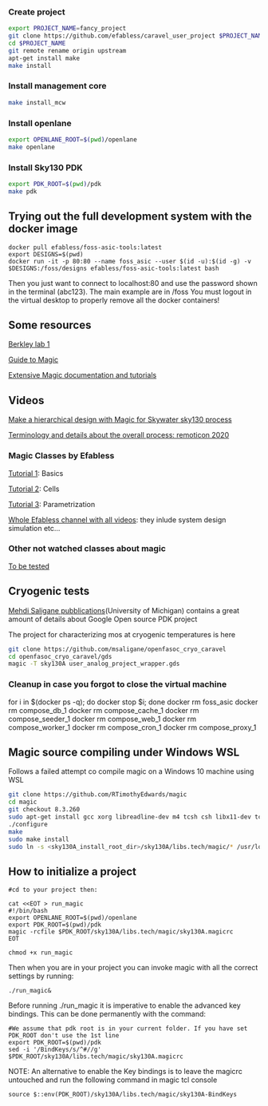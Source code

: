 ### Create project

```bash
export PROJECT_NAME=fancy_project
git clone https://github.com/efabless/caravel_user_project $PROJECT_NAME
cd $PROJECT_NAME
git remote rename origin upstream
apt-get install make
make install
```

### Install management core

```bash
make install_mcw
```

### Install openlane

```bash
export OPENLANE_ROOT=$(pwd)/openlane
make openlane
```

### Install Sky130 PDK

```bash
export PDK_ROOT=$(pwd)/pdk
make pdk
```

## Trying out the full development system with the docker image

```
docker pull efabless/foss-asic-tools:latest
export DESIGNS=$(pwd)
docker run -it -p 80:80 --name foss_asic --user $(id -u):$(id -g) -v $DESIGNS:/foss/designs efabless/foss-asic-tools:latest bash
```

Then you just want to connect to localhost:80 and use the password shown in the terminal (abc123). The main example are in /foss You must logout in the virtual desktop to properly remove all the docker containers!


## Some resources
[Berkley lab 1](https://inst.eecs.berkeley.edu/~cs250/fa20/labs/lab1/)

[Guide to Magic](https://lootr5858.wordpress.com/2020/10/06/magic-vlsi-skywater-pdk-local-installation-guide/)

[Extensive Magic documentation and tutorials](http://opencircuitdesign.com/magic/archive/papers/)

## Videos
[Make a hierarchical design with Magic for Skywater sky130 process](https://www.youtube.com/watch?v=RPppaGdjbj0)

[Terminology and details about the overall process: remoticon 2020](https://www.youtube.com/watch?v=lq2BpWwcyQM)



### Magic Classes by Efabless
[Tutorial 1](https://www.youtube.com/watch?v=ORw5OaY33A4): Basics

[Tutorial 2](https://www.youtube.com/watch?v=NUahmUtY814): Cells

[Tutorial 3](https://www.youtube.com/watch?v=OKWM1D0_fPI): Parametrization

[Whole Efabless channel with all videos](https://www.youtube.com/c/efabless_channel/videos): they inlude system design simulation etc...

### Other not watched classes about magic
[To be tested](https://www.youtube.com/watch?v=SK6OysA97wQ)

## Cryogenic tests

[Mehdi Saligane pubblications](https://scholar.google.com/citations?hl=en&user=u1UAQ2QAAAAJ&view_op=list_works&sortby=pubdate)(University of Michigan) contains a great amount of details about Google Open source PDK project

The project for characterizing mos at cryogenic temperatures is here

```bash
git clone https://github.com/msaligane/openfasoc_cryo_caravel
cd openfasoc_cryo_caravel/gds
magic -T sky130A user_analog_project_wrapper.gds
```




### Cleanup in case you forgot to close the virtual machine
for i in $(docker ps -q); do docker stop $i; done
docker rm foss_asic
docker rm compose_db_1
docker rm compose_cache_1
docker rm compose_seeder_1
docker rm compose_web_1
docker rm compose_worker_1
docker rm compose_cron_1
docker rm compose_proxy_1

## Magic source compiling under Windows WSL

Follows a failed attempt co compile magic on a Windows 10 machine using WSL

```bash
git clone https://github.com/RTimothyEdwards/magic
cd magic
git checkout 8.3.260
sudo apt-get install gcc xorg libreadline-dev m4 tcsh csh libx11-dev tcl-dev tk-dev libcairo2-dev mesa-common-dev libglu1-mesa-dev libncurses-dev
./configure
make
sudo make install
sudo ln -s <sky130A_install_root_dir>/sky130A/libs.tech/magic/* /usr/local/lib/magic/sys/
```

## How to initialize a project

```
#cd to your project then:

cat <<EOT > run_magic
#!/bin/bash
export OPENLANE_ROOT=$(pwd)/openlane
export PDK_ROOT=$(pwd)/pdk
magic -rcfile $PDK_ROOT/sky130A/libs.tech/magic/sky130A.magicrc
EOT

chmod +x run_magic

```

Then when you are in your project you can invoke magic with all the correct settings by running:

```
./run_magic&
```

Before running ./run_magic it is imperative to enable the advanced key bindings. This can be done permanently with the command: 

```
#We assume that pdk root is in your current folder. If you have set PDK_ROOT don't use the 1st line 
export PDK_ROOT=$(pwd)/pdk
sed -i '/BindKeys/s/^#//g' $PDK_ROOT/sky130A/libs.tech/magic/sky130A.magicrc
```

NOTE: An alternative to enable the Key bindings is to leave the magicrc untouched and run the following command in magic tcl console

```
source $::env(PDK_ROOT)/sky130A/libs.tech/magic/sky130A-BindKeys
```








